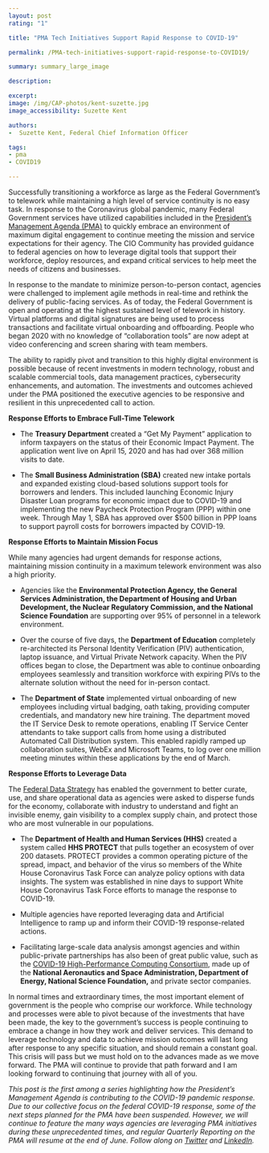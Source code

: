 ```yaml
---
layout: post
rating: "1"

title: "PMA Tech Initiatives Support Rapid Response to COVID-19"

permalink: /PMA-tech-initiatives-support-rapid-response-to-COVID19/

summary: summary_large_image

description:

excerpt:
image: /img/CAP-photos/kent-suzette.jpg
image_accessibility: Suzette Kent

authors:
-  Suzette Kent, Federal Chief Information Officer

tags:
- pma
- COVID19

---
```


Successfully transitioning a workforce as large as the Federal Government’s to telework while maintaining a high level of service continuity is no easy task. In response to the Coronavirus global pandemic, many Federal Government services have utilized capabilities included in the [President’s Management Agenda (PMA)](https://www.performance.gov/PMA/PMA.html) to quickly embrace an environment of maximum digital engagement to continue meeting the mission and service expectations for their agency. The CIO Community has provided guidance to federal agencies on how to leverage digital tools that support their workforce, deploy resources, and expand critical services to help meet the needs of citizens and businesses.  

In response to the mandate to minimize person-to-person contact, agencies were challenged to implement agile methods in real-time and rethink the delivery of public-facing services. As of today, the Federal Government is open and operating at the highest sustained level of telework in history. Virtual platforms and digital signatures are being used to process transactions and facilitate virtual onboarding and offboarding. People who began 2020 with no knowledge of “collaboration tools” are now adept at video conferencing and screen sharing with team members.

The ability to rapidly pivot and transition to this highly digital environment is possible because of recent investments in modern technology, robust and scalable commercial tools, data management practices, cybersecurity enhancements, and automation. The investments and outcomes achieved under the PMA positioned the executive agencies to be responsive and resilient in this unprecedented call to action.

**Response Efforts to Embrace Full-Time Telework**

- The **Treasury Department** created a “Get My Payment” application to inform taxpayers on the status of their Economic Impact Payment. The application went live on April 15, 2020 and has had over 368 million visits to date.

- The **Small Business Administration (SBA)** created new intake portals and expanded existing cloud-based solutions support tools for borrowers and lenders. This included launching Economic Injury Disaster Loan programs for economic impact due to COVID-19 and implementing the new Paycheck Protection Program (PPP) within one week. Through May 1, SBA has approved over $500 billion in PPP loans to support payroll costs for borrowers impacted by COVID-19.

**Response Efforts to Maintain Mission Focus**

While many agencies had urgent demands for response actions, maintaining mission continuity in a maximum telework environment was also a high priority.

- Agencies like the **Environmental Protection Agency, the General Services Administration, the Department of Housing and Urban Development, the Nuclear Regulatory Commission, and the National Science Foundation** are supporting over 95% of personnel in a telework environment.

- Over the course of five days, the **Department of Education** completely re-architected its Personal Identity Verification (PIV) authentication, laptop issuance, and Virtual Private Network capacity. When the PIV offices began to close, the Department was able to continue onboarding employees seamlessly and transition workforce with expiring PIVs to the alternate solution without the need for in-person contact.

- The **Department of State** implemented virtual onboarding of new employees including virtual badging, oath taking, providing computer credentials, and mandatory new hire training. The department moved the IT Service Desk to remote operations, enabling IT Service Center attendants to take support calls from home using a distributed Automated Call Distribution system. This enabled rapidly ramped up collaboration suites, WebEx and Microsoft Teams, to log over one million meeting minutes within these applications by the end of March.  


**Response Efforts to Leverage Data**

The [Federal Data Strategy](https://www.performance.gov/CAP/leveragingdata/) has enabled the government to better curate, use, and share operational data as agencies were asked to disperse funds for the economy, collaborate with industry to understand and fight an invisible enemy, gain visibility to a complex supply chain, and protect those who are most vulnerable in our populations.

- The **Department of Health and Human Services (HHS)** created a system called **HHS PROTECT** that pulls together an ecosystem of over 200 datasets. PROTECT provides a common operating picture of the spread, impact, and behavior of the virus so members of the White House Coronavirus Task Force can analyze policy options with data insights. The system was established in nine days to support White House Coronavirus Task Force efforts to manage the response to COVID-19.

- Multiple agencies have reported leveraging data and Artificial Intelligence to ramp up and inform their COVID-19 response-related actions.

- Facilitating large-scale data analysis amongst agencies and within public-private partnerships has also been of great public value, such as the [COVID-19 High-Performance Computing Consortium](https://covid19-hpc-consortium.org/), made up of the **National Aeronautics and Space Administration, Department of Energy, National Science Foundation,** and private sector companies.

In normal times and extraordinary times, the most important element of government is the people who comprise our workforce. While technology and processes were able to pivot because of the investments that have been made, the key to the government’s success is people continuing to embrace a change in how they work and deliver services. This demand to leverage technology and data to achieve mission outcomes will last long after response to any specific situation, and should remain a constant goal. This crisis will pass but we must hold on to the advances made as we move forward. The PMA will continue to provide that path forward and I am looking forward to continuing that journey with all of you.

*This post is the first among a series highlighting how the President’s Management Agenda is contributing to the COVID-19 pandemic response. Due to our collective focus on the federal COVID-19 response, some of the next steps planned for the PMA have been suspended.  However, we will continue to feature the many ways agencies are leveraging PMA initiatives during these unprecedented times, and regular Quarterly Reporting on the PMA will resume at the end of June. Follow along on [Twitter](https://twitter.com/PerformanceGov) and [LinkedIn](https://www.linkedin.com/company/performance-gov/).*
